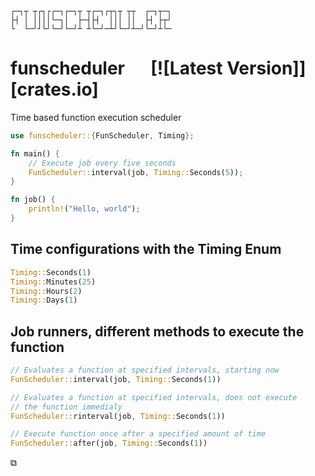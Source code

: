 ``` text
┌─┐┬ ┬┌┐┌┌─┐┌─┐┬ ┬┌─┐┌┬┐┬ ┬┬  ┌─┐┬─┐
├┤ │ ││││└─┐│  ├─┤├┤  │││ ││  ├┤ ├┬┘
└  └─┘┘└┘└─┘└─┘┴ ┴└─┘─┴┘└─┘┴─┘└─┘┴└─
```

# funscheduler &emsp; [![Latest Version]][crates.io]

Time based function execution scheduler

``` rust
use funscheduler::{FunScheduler, Timing};

fn main() {
    // Execute job every five seconds
    FunScheduler::interval(job, Timing::Seconds(5));
}

fn job() {
    println!("Hello, world");
}
```

## Time configurations with the Timing Enum

``` rust
Timing::Seconds(1)
Timing::Minutes(25)
Timing::Hours(2)
Timing::Days(1)
```

## Job runners, different methods to execute the function

``` rust
// Evaluates a function at specified intervals, starting now
FunScheduler::interval(job, Timing::Seconds(1))

// Evaluates a function at specified intervals, does not execute
// the function immedialy
FunScheduler::rinterval(job, Timing::Seconds(1))

// Execute function once after a specified amount of time
FunScheduler::after(job, Timing::Seconds(1))
```

⧉
